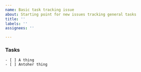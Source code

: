 ```yaml
---
name: Basic task tracking issue
about: Starting point for new issues tracking general tasks
title: ''
labels: ''
assignees: ''

---
```

### Tasks

```[tasklist]
- [ ] A thing
- [ ] Antoher thing
```
